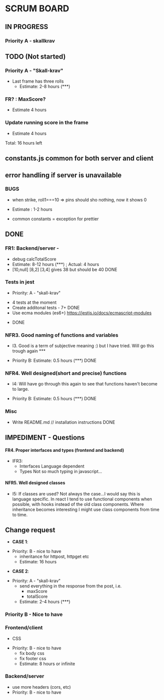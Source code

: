 # SCRUM BOARD
## IN PROGRESS 
### Priority A - skallkrav

## TODO (Not started)
### Priority A - "Skall-krav"
* Last frame has three rolls  
  -  Estimate: 2-8 hours (***)

### FR? : MaxScore?
- Estimate 4 hours
### Update running score in the frame
- Estimate 4 hours

Total: 16 hours left

## constants.js common for both server and client


## error handling if server is unavailable


### BUGS
 * when strike, roll1===10 => pins should sho nothing, now it shows 0  
- Estimate : 1-2 hours
* common constants = exception for prettier


## DONE

### FR1: Backend/server - 
  - debug calcTotalScore
  - Estimate: 8-12 hours (***) ; Actual: 4 hours
  - [10,null] [8,2] [3,4] gives 38 but should be 40
DONE
### Tests in jest
- Priority: A - "skall-krav"
 * 4 tests at the moment 
 * Create additonal tests - 7+ DONE
 * Use ecma modules (es6+) https://jestjs.io/docs/ecmascript-modules
- DONE

### NFR3. Good naming of functions and variables
* I3. Good is a term of subjective meaning :) but I have tried. Will go this trough again ***
- Priority B: Estimate: 0.5 hours (***)
DONE

### NFR4. Well designed(short and precise) functions
* I4: Will have go through this again to see that functions haven't become to large.
- Priority B: Estimate: 0.5 hours (***)
DONE


### Misc
  * Write README.md // installation instructions
DONE

##  IMPEDIMENT -  Questions
#### FR4. Proper interfaces and types (frontend and backend)
* IFR3:  
    - Interfaces 
    Language dependent 
    - Types
    Not so much typing in javascript...
    
#### NFR5. Well designed classes
* I5: If classes are used? Not always the case...I would say this is language specific. In react I tend to use functional components when possible, with hooks instead of the old class components. Where inheritance becomes interesting I might use class components from time to time.

## Change request
* **CASE 1**:
- Priority: B - nice to have
  - inheritance for httpost, httpget etc
  - Estimate: 16 hours

* **CASE 2**:
- Priority: A - "skall-krav"
  - send everything in the response from the post, i.e. 
    * maxScore
    * totalScore
  - Estimate: 2-4 hours (***)
### Priority B - Nice to have 
### Frontend/client  
* CSS
- Priority: B - nice to have
  - fix body css
  - fix footer css
  * Estimate: 8 hours or infinite
  
### Backend/server
- use more headers (cors, etc)
- Priority: B - nice to have
       
